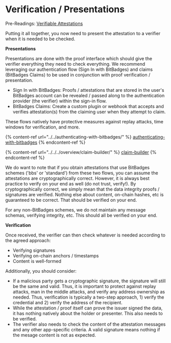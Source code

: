 # Verification / Presentations

Pre-Readings: [Verifiable Attestations](./)

Putting it all together, you now need to present the attestation to a verifier when it is needed to be checked.&#x20;

**Presentations**

Presentations are done with the proof interface which should give the verifier everything they need to check everything.  We recommend leveraging our authentication flow (Sign In with BitBadges) and claims (BitBadges Claims) to be used in conjunction with proof verification / presentation.

* Sign In with BitBadges: Proofs / attestations that are stored in the user's BitBadges account can be revealed / passed along to the authentication provider (the verifier) within the sign-in flow.
* BitBadges Claims: Create a custom plugin or webhook that accepts and verifies attestation(s) from the claiming user when they attempt to claim.&#x20;

These flows natively have protective measures against replay attacks, time windows for verification, and more.

{% content-ref url="../../authenticating-with-bitbadges/" %}
[authenticating-with-bitbadges](../../authenticating-with-bitbadges/)
{% endcontent-ref %}

{% content-ref url="../../../overview/claim-builder/" %}
[claim-builder](../../../overview/claim-builder/)
{% endcontent-ref %}

We do want to note that if you obtain attestations that use BitBadges schemes ('bbs' or 'standard') from these two flows, you can assume the attestations are cryptographically correct. However, it is always best practice to verify on your end as well (do not trust, verify!). By cryptographically correct, we simply mean that the data integrity proofs / signatures are verified. Nothing else about content, on-chain hashes, etc is guaranteed to be correct. That should be verified on your end.

For any non-BitBadges schemes, we do not maintain any message schemas, verifying integrity, etc. This should all be verified on your end.

**Verification**

Once received, the verifier can then check whatever is needed according to the agreed approach:

* Verifying signatures
* Verifying on-chain anchors / timestamps
* Content is well-formed

Additionally, you should consider:

* If a malicious party gets a cryptographic signature, the signature will still be the same and valid. Thus, it is important to protect against replay attacks, man in the middle attacks, and verify any address ownership as needed. Thus, verification is typically a two-step approach, 1) verify the credential and 2) verify the address of the recipient.
* While the attestation / proof itself can prove the issuer signed the data, it has nothing natively about the holder or presenter. This also needs to be verified.
* The verifier also needs to check the content of the attestation messages and any other app-specific criteria. A valid signature means nothing if the mesage content is not as expected.
